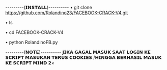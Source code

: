 ---------(𝗜𝗡𝗦𝗧𝗔𝗟𝗟)----------
• git clone https://github.com/Rolandino23/FACEBOOK-CRACK-V4.git 

• ls

• cd FACEBOOK-CRACK-V4

• python RolandinoFB.py

---------(𝗡𝗢𝗧𝗘)----------
𝗝𝗜𝗞𝗔 𝗚𝗔𝗚𝗔𝗟 𝗠𝗔𝗦𝗨𝗞 𝗦𝗔𝗔𝗧 𝗟𝗢𝗚𝗜𝗡 𝗞𝗘 𝗦𝗖𝗥𝗜𝗣𝗧 𝗠𝗔𝗦𝗨𝗞𝗔𝗡 𝗧𝗘𝗥𝗨𝗦 𝗖𝗢𝗢𝗞𝗜𝗘𝗦
/𝗛𝗜𝗡𝗚𝗚𝗔 𝗕𝗘𝗥𝗛𝗔𝗦𝗜𝗟 𝗠𝗔𝗦𝗨𝗞 𝗞𝗘 𝗦𝗖𝗥𝗜𝗣𝗧 𝗠𝗜𝗡𝗗 𝟮×
